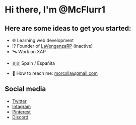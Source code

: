 # Hi there, I'm @McFlurr1

## Here are some ideas to get you started:
* 🌐 Learning web development
* ⁉️ Founder of [LaVenganzaRP](https://lavenganzarp.com) (inactive)
* 🛰️ Work on XAP
+ 🇪🇸 Spain / Españita
* 📩 How to reach me: [morcxlla@gmail.com](mailto:morcxlla@gmail.com)

 ## Social media
 * [Twitter](https://twitter.com/_Morcilla__)
 * [Intagram](https://www.instagram.com/morcxlla_2/)
 * [Pinterest](https://www.pinterest.es/Morcxlla_/)
 * [Discord](https://discord.com/invite/MvemEC74dy)

